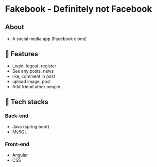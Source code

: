 # Fakebook - Definitely not Facebook

## About
* A social media app (Facebook clone)

## 🤖 Features
* Login, logout, register
* See any posts, news
* like, comment in post
* upload image, post
* Add friend other people

## 🤖 Tech stacks
### Back-end
* Java (spring boot)
* MySQL
### Front-end
* Angular
* CSS
